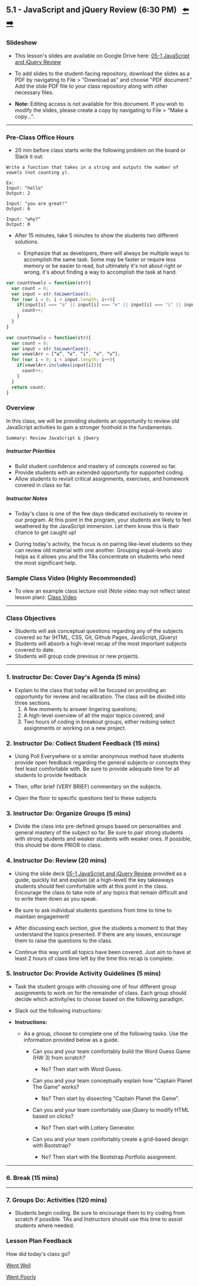 ## 5.1 - JavaScript and jQuery Review (6:30 PM) <!--links--> &nbsp; [⬅️](../../04-Week/03-Day/03-Day-LessonPlan.md) &nbsp; [➡️](../02-Day/02-Day-LessonPlan.md)

### Slideshow

* This lesson's slides are available on Google Drive here: [05-1 JavaScript and jQuery Review](https://docs.google.com/presentation/d/1W7du-VNop6qF_eiBOEetMXg5JP1k1H_lYCARrOtpWgw/edit?usp=sharing)

* To add slides to the student-facing repository, download the slides as a PDF by navigating to File > "Download as" and choose "PDF document." Add the slide PDF file to your class repository along with other necessary files.

* **Note:** Editing access is not available for this document. If you wish to modify the slides, please create a copy by navigating to File > "Make a copy...".

- - -

### Pre-Class Office Hours

* 20 min before class starts write the following problem on the board or Slack it out:

```
Write a function that takes in a string and outputs the number of vowels (not counting y).

Ex:
Input: "hello"
Output: 2

Input: "you are great!"
Output: 6

Input: "why?"
Output: 0
```

* After 15 minutes, take 5 minutes to show the students two different solutions.

  * Emphasize that as developers, there will always be multiple ways to accomplish the same task. Some may be faster or require less memory or be easier to read, but ultimately it's not about right or wrong, it's about finding a way to accomplish the task at hand.

```js
var countVowels = function(str){
  var count = 0;
  var input = str.toLowerCase();
  for (var i = 0; i < input.length; i++){
    if(input[i] === "a" || input[i] === "e" || input[i] === "i" || input[i] === "o" || input[i] === "u"){
      count++;
    }
  }
}
```

```js
var countVowels = function(str){
  var count = 0;
  var input = str.toLowerCase();
  var vowelArr = [“a”, “e”, “i”, “o”, “u”];
  for (var i = 0; i < input.length; i++){
    if(vowelArr.includes(input[i])){
      count++;
    }
  }
  return count;
}
```

### Overview

In this class, we will be providing students an opportunity to review old JavaScript activities to gain a stronger foothold in the fundamentals.

`Summary: Review JavaScript & jQuery`

##### Instructor Priorities

* Build student confidence and mastery of concepts covered so far.
* Provide students with an extended opportunity for supported coding.
* Allow students to revisit critical assignments, exercises, and homework covered in class so far.

##### Instructor Notes

* Today's class is one of the few days dedicated exclusively to review in our program. At this point in the program, your students are likely to feel weathered by the JavaScript immersion. Let them know this is their chance to get caught up!

* During today's activity, the focus is on pairing like-level students so they can review old material with one another. Grouping equal-levels also helps as it allows you and the TAs concentrate on students who need the most significant help.

### Sample Class Video (Highly Recommended)
* To view an example class lecture visit (Note video may not reflect latest lesson plan): [Class Video](https://codingbootcamp.hosted.panopto.com/Panopto/Pages/Viewer.aspx?id=f5b3fa21-b7c7-46a1-8900-394af477c924)

- - -

### Class Objectives

* Students will ask conceptual questions regarding any of the subjects covered so far (HTML, CSS, Git, Github Pages, JavaScript, jQuery)
* Students will absorb a high-level recap of the most important subjects covered to date.
* Students will group code previous or new projects.

- - -

### 1. Instructor Do: Cover Day's Agenda (5 mins)

* Explain to the class that today will be focused on providing an opportunity for review and recalibration. The class will be divided into three sections.
  1. A few moments to answer lingering questions;
  2. A high-level overview of all the major topics covered; and
  3. Two hours of coding in breakout groups, either redoing select assignments or working on a new project.

### 2. Instructor Do: Collect Student Feedback (15 mins)

* Using Poll Everywhere or a similar anonymous method have students provide open feedback regarding the general subjects or concepts they feel least comfortable with. Be sure to provide adequate time for all students to provide feedback

* Then, offer brief (VERY BRIEF) commentary on the subjects.

* Open the floor to specific questions tied to these subjects

### 3. Instructor Do: Organize Groups (5 mins)

* Divide the class into pre-defined groups based on personalities and general mastery of the subject so far. Be sure to pair strong students with strong students and weaker students with weaker ones. If possible, this should be done PRIOR to class.

### 4. Instructor Do: Review (20 mins)

* Using the slide deck [05-1 JavaScript and jQuery Review](https://docs.google.com/presentation/d/1W7du-VNop6qF_eiBOEetMXg5JP1k1H_lYCARrOtpWgw/edit?usp=sharing) provided as a guide, quickly list and explain (at a high-level) the key takeaways students should feel comfortable with at this point in the class. Encourage the class to take note of any topics that remain difficult and to write them down as you speak.

* Be sure to ask individual students questions from time to time to maintain engagement!

* After discussing each section, give the students a moment to that they understand the topics presented. If there are any issues, encourage them to raise the questions to the class.

* Continue this way until all topics have been covered. Just aim to have at least 2 hours of class time left by the time this recap is complete.

### 5. Instructor Do: Provide Activity Guidelines (5 mins)

* Task the student groups with choosing one of four different group assignments to work on for the remainder of class. Each group should decide which activity/ies to choose based on the following paradigm.

* Slack out the following instructions:

* **Instructions:**

  * As a group, choose to complete one of the following tasks. Use the information provided below as a guide.

    * Can you and your team comfortably build the Word Guess Game (HW 3) from scratch?

      * No? Then start with Word Guess.

    * Can you and your team conceptually explain how "Captain Planet The Game” works?

      * No? Then start by dissecting "Captain Planet the Game".

    * Can you and your team comfortably use jQuery to modify HTML based on clicks?

      * No? Then start with Lottery Generator.

    * Can you and your team comfortably create a grid-based design with Bootstrap?

      * No? Then start with the Bootstrap Portfolio assignment.

- - -

### 6. Break (15 mins)

- - -

### 7. Groups Do: Activities (120 mins)

* Students begin coding. Be sure to encourage them to try coding from scratch if possible. TAs and Instructors should use this time to assist students where needed.

### Lesson Plan Feedback

How did today's class go?

[Went Well](http://www.surveygizmo.com/s3/4325914/FS-Curriculum-Feedback?format=lo&sentiment=positive&lesson=05.01)

[Went Poorly](http://www.surveygizmo.com/s3/4325914/FS-Curriculum-Feedback?format=lo&sentiment=negative&lesson=05.01)
